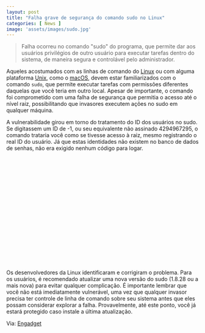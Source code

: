 ```yaml
---
layout: post
title: "Falha grave de segurança do comando sudo no Linux"
categories: [ News ]
image: 'assets/images/sudo.jpg'
---
```


> Falha ocorreu no comando "sudo" do programa, que permite dar aos usuários privilégios de outro usuário para executar tarefas dentro do sistema, de maneira segura e controlável pelo administrador.

Aqueles acostumados com as linhas de comando do [Linux](https://terminalroot.com.br/linux) ou com alguma plataforma [Unix](http://cse.google.com.br/cse?cx=004473188612396442360:qs2ekmnkweq&q=UNIX), como o [macOS](http://cse.google.com.br/cse?cx=004473188612396442360:qs2ekmnkweq&q=macOS), devem estar familiarizados com o comando `sudo`, que permite executar tarefas com permissões diferentes daquelas que você teria em outro local. Apesar de importante, o comando foi comprometido com uma falha de segurança que permitia o acesso até o nível raiz, possibilitando que invasores executem ações no sudo em qualquer máquina.

<script async src="https://pagead2.googlesyndication.com/pagead/js/adsbygoogle.js"></script>
<!-- Informat -->
<ins class="adsbygoogle"
     style="display:block"
     data-ad-client="ca-pub-2838251107855362"
     data-ad-slot="2327980059"
     data-ad-format="auto"
     data-full-width-responsive="true"></ins>
<script>
(adsbygoogle = window.adsbygoogle || []).push({});
</script>    

A vulnerabilidade girou em torno do tratamento do ID dos usuários no sudo. Se digitassem um ID de -1, ou seu equivalente não assinado 4294967295, o comando trataria você como se tivesse acesso à raiz, mesmo registrando o real ID do usuário. Já que estas identidades não existem no banco de dados de senhas, não era exigido nenhum código para logar.

<script async src="//pagead2.googlesyndication.com/pagead/js/adsbygoogle.js"></script>
<ins class="adsbygoogle"
style="display:block; text-align:center;"
data-ad-layout="in-article"
data-ad-format="fluid"
data-ad-client="ca-pub-2838251107855362"
data-ad-slot="8549252987"></ins>
<script>
(adsbygoogle = window.adsbygoogle || []).push({});
</script>

<script async src="//pagead2.googlesyndication.com/pagead/js/adsbygoogle.js"></script>
<ins class="adsbygoogle"
	 style="display:inline-block;width:336px;height:280px"
	 data-ad-client="ca-pub-2838251107855362"
	 data-ad-slot="5351066970"></ins>
<script>
(adsbygoogle = window.adsbygoogle || []).push({});
</script>

Os desenvolvedores da Linux identificaram e corrigiram o problema. Para os usuários, é recomendado atualizar uma nova versão do sudo (1.8.28 ou a mais nova) para evitar qualquer complicação. É importante lembrar que você não está imediatamente vulnerável, uma vez que qualquer invasor precisa ter controle de linha de comando sobre seu sistema antes que eles possam considerar explorar a falha. Provavelmente, até este ponto, você já estará protegido caso instale a última atualização.

<script async src="https://pagead2.googlesyndication.com/pagead/js/adsbygoogle.js"></script>
<ins class="adsbygoogle"
     style="display:block"
     data-ad-format="autorelaxed"
     data-ad-client="ca-pub-2838251107855362"
     data-ad-slot="9652691879"></ins>
<script>
     (adsbygoogle = window.adsbygoogle || []).push({});
</script>

Via: [Engadget](https://www.engadget.com/2019/10/14/linux-unix-sudo-command-security-flaw/)

<script async src="//pagead2.googlesyndication.com/pagead/js/adsbygoogle.js"></script>
<!-- Games Root -->
<ins class="adsbygoogle"
	 style="display:inline-block;width:336px;height:50px"
	 data-ad-client="ca-pub-2838251107855362"
	 data-ad-slot="5351066970"></ins>
<script>
(adsbygoogle = window.adsbygoogle || []).push({});
</script>


